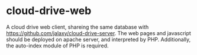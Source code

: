 # cloud-drive-web

A cloud drive web client, shareing the same database with https://github.com/jalaxy/cloud-drive-server.
The web pages and javascript should be deployed on apache server, and interpreted by PHP.
Additionally, the auto-index module of PHP is required.
